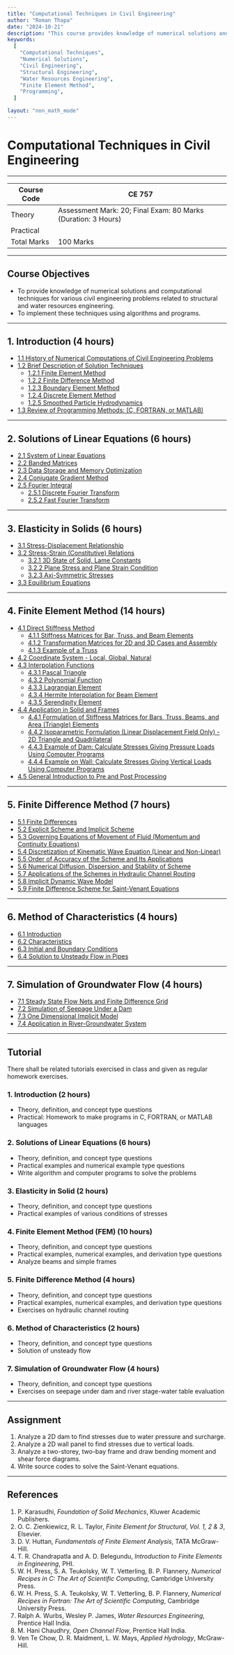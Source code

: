 ```yaml
---
title: "Computational Techniques in Civil Engineering"
author: "Roman Thapa"
date: "2024-10-21"
description: "This course provides knowledge of numerical solutions and computational techniques for various civil engineering problems, particularly in structural and water resources engineering, along with their computer implementation using algorithms and programs."
keywords:
  [
    "Computational Techniques",
    "Numerical Solutions",
    "Civil Engineering",
    "Structural Engineering",
    "Water Resources Engineering",
    "Finite Element Method",
    "Programming",
  ]

layout: "non_math_mode"
---
```


# Computational Techniques in Civil Engineering

---

| Course Code | CE 757                                                        |
| ----------- | ------------------------------------------------------------- |
| Theory      | Assessment Mark: 20; Final Exam: 80 Marks (Duration: 3 Hours) |
| Practical   |                                                               |
| Total Marks | 100 Marks                                                     |

---

## Course Objectives

- To provide knowledge of numerical solutions and computational techniques for various civil engineering problems related to structural and water resources engineering.
- To implement these techniques using algorithms and programs.

---

## 1. Introduction (4 hours)

- [1.1 History of Numerical Computations of Civil Engineering Problems](/path/to/subtopic1/)
- [1.2 Brief Description of Solution Techniques](/path/to/subtopic2/)
  - [1.2.1 Finite Element Method](/path/to/subtopic3/)
  - [1.2.2 Finite Difference Method](/path/to/subtopic4/)
  - [1.2.3 Boundary Element Method](/path/to/subtopic5/)
  - [1.2.4 Discrete Element Method](/path/to/subtopic6/)
  - [1.2.5 Smoothed Particle Hydrodynamics](/path/to/subtopic7/)
- [1.3 Review of Programming Methods: (C, FORTRAN, or MATLAB)](/path/to/subtopic8/)

---

## 2. Solutions of Linear Equations (6 hours)

- [2.1 System of Linear Equations](/path/to/system-of-linear-equations/)
- [2.2 Banded Matrices](/path/to/banded-matrices/)
- [2.3 Data Storage and Memory Optimization](/path/to/data-storage-and-memory-optimization/)
- [2.4 Conjugate Gradient Method](/path/to/conjugate-gradient-method/)
- [2.5 Fourier Integral](/path/to/fourier-integral/)
  - [2.5.1 Discrete Fourier Transform](/path/to/discrete-fourier-transform/)
  - [2.5.2 Fast Fourier Transform](/path/to/fast-fourier-transform/)

---

## 3. Elasticity in Solids (6 hours)

- [3.1 Stress-Displacement Relationship](/path/to/stress-displacement-relationship/)
- [3.2 Stress-Strain (Constitutive) Relations](/path/to/stress-strain-relations/)
  - [3.2.1 3D State of Solid, Lame Constants](/path/to/3d-state-of-solid-and-lame-constants/)
  - [3.2.2 Plane Stress and Plane Strain Condition](/path/to/plane-stress-and-plane-strain-condition/)
  - [3.2.3 Axi-Symmetric Stresses](/path/to/axi-symmetric-stresses/)
- [3.3 Equilibrium Equations](/path/to/equilibrium-equations/)

---

## 4. Finite Element Method (14 hours)

- [4.1 Direct Stiffness Method](/path/to/direct-stiffness-method/)
  - [4.1.1 Stiffness Matrices for Bar, Truss, and Beam Elements](/path/to/stiffness-matrices-for-bar-truss-beam-elements/)
  - [4.1.2 Transformation Matrices for 2D and 3D Cases and Assembly](/path/to/transformation-matrices-for-2d-and-3d-cases/)
  - [4.1.3 Example of a Truss](/path/to/example-of-a-truss/)
- [4.2 Coordinate System - Local, Global, Natural](/path/to/coordinate-systems/)
- [4.3 Interpolation Functions](/path/to/interpolation-functions/)
  - [4.3.1 Pascal Triangle](/path/to/pascal-triangle/)
  - [4.3.2 Polynomial Function](/path/to/polynomial-function/)
  - [4.3.3 Lagrangian Element](/path/to/lagrangian-element/)
  - [4.3.4 Hermite Interpolation for Beam Element](/path/to/hermite-interpolation-for-beam-element/)
  - [4.3.5 Serendipity Element](/path/to/serendipity-element/)
- [4.4 Application in Solid and Frames](/path/to/application-in-solid-and-frames/)
  - [4.4.1 Formulation of Stiffness Matrices for Bars, Truss, Beams, and Area (Triangle) Elements](/path/to/formulation-of-stiffness-matrices/)
  - [4.4.2 Isoparametric Formulation (Linear Displacement Field Only) - 2D Triangle and Quadrilateral](/path/to/isoparametric-formulation/)
  - [4.4.3 Example of Dam: Calculate Stresses Giving Pressure Loads Using Computer Programs](/path/to/dam-example/)
  - [4.4.4 Example on Wall: Calculate Stresses Giving Vertical Loads Using Computer Programs](/path/to/wall-example/)
- [4.5 General Introduction to Pre and Post Processing](/path/to/pre-and-post-processing/)

---

## 5. Finite Difference Method (7 hours)

- [5.1 Finite Differences](/path/to/finite-differences/)
- [5.2 Explicit Scheme and Implicit Scheme](/path/to/explicit-and-implicit-schemes/)
- [5.3 Governing Equations of Movement of Fluid (Momentum and Continuity Equations)](/path/to/governing-equations-of-fluid-movement/)
- [5.4 Discretization of Kinematic Wave Equation (Linear and Non-Linear)](/path/to/discretization-of-kinematic-wave-equation/)
- [5.5 Order of Accuracy of the Scheme and Its Applications](/path/to/order-of-accuracy/)
- [5.6 Numerical Diffusion, Dispersion, and Stability of Scheme](/path/to/numerical-diffusion-dispersion-stability/)
- [5.7 Applications of the Schemes in Hydraulic Channel Routing](/path/to/applications-in-hydraulic-channel-routing/)
- [5.8 Implicit Dynamic Wave Model](/path/to/implicit-dynamic-wave-model/)
- [5.9 Finite Difference Scheme for Saint-Venant Equations](/path/to/finite-difference-scheme-for-saint-venant-equations/)

---

## 6. Method of Characteristics (4 hours)

- [6.1 Introduction](/path/to/introduction-to-method-of-characteristics/)
- [6.2 Characteristics](/path/to/characteristics/)
- [6.3 Initial and Boundary Conditions](/path/to/initial-and-boundary-conditions/)
- [6.4 Solution to Unsteady Flow in Pipes](/path/to/solution-to-unsteady-flow-in-pipes/)

---

## 7. Simulation of Groundwater Flow (4 hours)

- [7.1 Steady State Flow Nets and Finite Difference Grid](/path/to/steady-state-flow-nets-and-finite-difference-grid/)
- [7.2 Simulation of Seepage Under a Dam](/path/to/simulation-of-seepage-under-a-dam/)
- [7.3 One Dimensional Implicit Model](/path/to/one-dimensional-implicit-model/)
- [7.4 Application in River-Groundwater System](/path/to/application-in-river-groundwater-system/)

---

## Tutorial

There shall be related tutorials exercised in class and given as regular homework exercises.

### 1. Introduction (2 hours)

- Theory, definition, and concept type questions
- Practical: Homework to make programs in C, FORTRAN, or MATLAB languages

### 2. Solutions of Linear Equations (6 hours)

- Theory, definition, and concept type questions
- Practical examples and numerical example type questions
- Write algorithm and computer programs to solve the problems

### 3. Elasticity in Solid (2 hours)

- Theory, definition, and concept type questions
- Practical examples of various conditions of stresses

### 4. Finite Element Method (FEM) (10 hours)

- Theory, definition, and concept type questions
- Practical examples, numerical examples, and derivation type questions
- Analyze beams and simple frames

### 5. Finite Difference Method (4 hours)

- Theory, definition, and concept type questions
- Practical examples, numerical examples, and derivation type questions
- Exercises on hydraulic channel routing

### 6. Method of Characteristics (2 hours)

- Theory, definition, and concept type questions
- Solution of unsteady flow

### 7. Simulation of Groundwater Flow (4 hours)

- Theory, definition, and concept type questions
- Exercises on seepage under dam and river stage-water table evaluation

---

## Assignment

1. Analyze a 2D dam to find stresses due to water pressure and surcharge.
2. Analyze a 2D wall panel to find stresses due to vertical loads.
3. Analyze a two-storey, two-bay frame and draw bending moment and shear force diagrams.
4. Write source codes to solve the Saint-Venant equations.

---

## References

1. P. Karasudhi, _Foundation of Solid Mechanics_, Kluwer Academic Publishers.
2. O. C. Zienkiewicz, R. L. Taylor, _Finite Element for Structural, Vol. 1, 2 & 3_, Elsevier.
3. D. V. Huttan, _Fundamentals of Finite Element Analysis_, TATA McGraw-Hill.
4. T. R. Chandrapatla and A. D. Belegundu, _Introduction to Finite Elements in Engineering_, PHI.
5. W. H. Press, S. A. Teukolsky, W. T. Vetterling, B. P. Flannery, _Numerical Recipes in C: The Art of Scientific Computing_, Cambridge University Press.
6. W. H. Press, S. A. Teukolsky, W. T. Vetterling, B. P. Flannery, _Numerical Recipes in Fortran: The Art of Scientific Computing_, Cambridge University Press.
7. Ralph A. Wurbs, Wesley P. James, _Water Resources Engineering_, Prentice Hall India.
8. M. Hani Chaudhry, _Open Channel Flow_, Prentice Hall India.
9. Ven Te Chow, D. R. Maidment, L. W. Mays, _Applied Hydrology_, McGraw-Hill.
